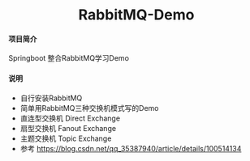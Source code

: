 <h1 style="text-align: center">RabbitMQ-Demo</h1>
<div style="text-align: center">

</div>

#### 项目简介
Springboot 整合RabbitMQ学习Demo

#### 说明
- 自行安装RabbitMQ
- 简单用RabbitMQ三种交换机模式写的Demo
- 直连型交换机 Direct Exchange 
- 扇型交换机 Fanout Exchange
- 主题交换机 Topic Exchange
- 参考 https://blog.csdn.net/qq_35387940/article/details/100514134

